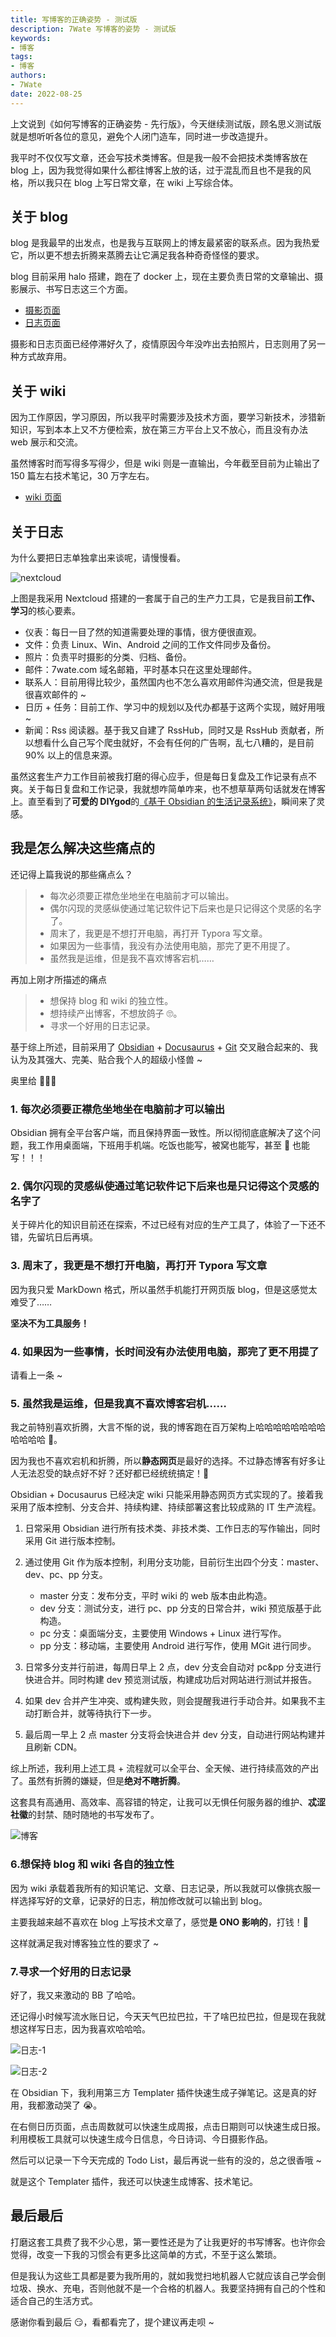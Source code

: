 ```yaml
---
title: 写博客的正确姿势 - 测试版
description: 7Wate 写博客的姿势 - 测试版
keywords:
- 博客
tags: 
- 博客
authors:
- 7Wate
date: 2022-08-25
---
```


上文说到《如何写博客的正确姿势 - 先行版》，今天继续测试版，顾名思义测试版就是想听听各位的意见，避免个人闭门造车，同时进一步改造提升。

我平时不仅仅写文章，还会写技术类博客。但是我一般不会把技术类博客放在 blog 上，因为我觉得如果什么都往博客上放的话，过于混乱而且也不是我的风格，所以我只在 blog 上写日常文章，在 wiki 上写综合体。

## 关于 blog

blog 是我最早的出发点，也是我与互联网上的博友最紧密的联系点。因为我热爱它，所以更不想去折腾来蒸腾去让它满足我各种奇奇怪怪的要求。

blog 目前采用 halo 搭建，跑在了 docker 上，现在主要负责日常的文章输出、摄影展示、书写日志这三个方面。

- [摄影页面](https://blog.7wate.com/photos)
- [日志页面](https://blog.7wate.com/journals)

摄影和日志页面已经停滞好久了，疫情原因今年没咋出去拍照片，日志则用了另一种方式故弃用。

## 关于 wiki

因为工作原因，学习原因，所以我平时需要涉及技术方面，要学习新技术，涉猎新知识，写到本本上又不方便检索，放在第三方平台上又不放心，而且没有办法 web 展示和交流。

虽然博客时而写得多写得少，但是 wiki 则是一直输出，今年截至目前为止输出了 150 篇左右技术笔记，30 万字左右。

- [wiki 页面](https://wiki.7wate.com/)

## 关于日志

为什么要把日志单独拿出来谈呢，请慢慢看。

![nextcloud](https://static.7wate.com/img/2022/08/25/4235ef1565627.png)

上图是我采用 Nextcloud 搭建的一套属于自己的生产力工具，它是我目前**工作、学习**的核心要素。

- 仪表：每日一目了然的知道需要处理的事情，很方便很直观。
- 文件：负责 Linux、Win、Android 之间的工作文件同步及备份。
- 照片：负责平时摄影的分类、归档、备份。
- 邮件：7wate.com 域名邮箱，平时基本只在这里处理邮件。
- 联系人：目前用得比较少，虽然国内也不怎么喜欢用邮件沟通交流，但是我是很喜欢邮件的 ~
- 日历 + 任务：目前工作、学习中的规划以及代办都基于这两个实现，贼好用哦 ~
- 新闻：Rss 阅读器。基于我又自建了 RssHub，同时又是 RssHub 贡献者，所以想看什么自己写个爬虫就好，不会有任何的广告啊，乱七八糟的，是目前 90% 以上的信息来源。

虽然这套生产力工作目前被我打磨的得心应手，但是每日复盘及工作记录有点不爽。关于每日复盘和工作记录，我就想咋简单咋来，也不想草草两句话就发在博客上。直至看到了**可爱的 DIYgod**的[《基于 Obsidian 的生活记录系统》](https://diygod.me/obsidian/)，瞬间来了灵感。

## 我是怎么解决这些痛点的

还记得上篇我说的那些痛点么？

>- 每次必须要正襟危坐地坐在电脑前才可以输出。
>- 偶尔闪现的灵感纵使通过笔记软件记下后来也是只记得这个灵感的名字了。
>- 周末了，我更是不想打开电脑，再打开 Typora 写文章。
>- 如果因为一些事情，我没有办法使用电脑，那完了更不用提了。
>- 虽然我是运维，但是我不喜欢博客宕机……

再加上刚才所描述的痛点

> - 想保持 blog 和 wiki 的独立性。
> - 想持续产出博客，不想放鸽子 🙄。
> - 寻求一个好用的日志记录。

基于综上所述，目前采用了 [Obsidian](https://obsidian.md/) + [Docusaurus](https://docusaurus.io/zh-CN/) + [Git](https://docusaurus.io/zh-CN/) 交叉融合起来的、我认为及其强大、完美、贴合我个人的超级小怪兽 ~

奥里给 🥳🥳🥳

### 1. 每次必须要正襟危坐地坐在电脑前才可以输出

Obsidian 拥有全平台客户端，而且保持界面一致性。所以彻彻底底解决了这个问题，我工作用桌面端，下班用手机端。吃饭也能写，被窝也能写，甚至 💩 也能写！！！

### 2. 偶尔闪现的灵感纵使通过笔记软件记下后来也是只记得这个灵感的名字了

关于碎片化的知识目前还在探索，不过已经有对应的生产工具了，体验了一下还不错，先留坑日后再填。

### 3. 周末了，我更是不想打开电脑，再打开 Typora 写文章

因为我只爱 MarkDown 格式，所以虽然手机能打开网页版 blog，但是这感觉太难受了……

**坚决不为工具服务！**

### 4. 如果因为一些事情，长时间没有办法使用电脑，那完了更不用提了

请看上一条 ~

### 5. 虽然我是运维，但是我真不喜欢博客宕机……

我之前特别喜欢折腾，大言不惭的说，我的博客跑在百万架构上哈哈哈哈哈哈哈哈哈哈哈哈 🤣。

因为我也不喜欢宕机和折腾，所以**静态网页**是最好的选择。不过静态博客有好多让人无法忍受的缺点好不好？还好都已经统统搞定！🥱

Obsidian + Docusaurus 已经决定 wiki 只能采用静态网页方式实现的了。接着我采用了版本控制、分支合并、持续构建、持续部署这套比较成熟的 IT 生产流程。

1. 日常采用 Obsidian 进行所有技术类、非技术类、工作日志的写作输出，同时采用 Git 进行版本控制。
2. 通过使用 Git 作为版本控制，利用分支功能，目前衍生出四个分支：master、dev、pc、pp 分支。
    - master 分支：发布分支，平时 wiki 的 web 版本由此构造。
    - dev 分支：测试分支，进行 pc、pp 分支的日常合并，wiki 预览版基于此构造。
    - pc 分支：桌面端分支，主要使用 Windows + Linux 进行写作。
    - pp 分支：移动端，主要使用 Android 进行写作，使用 MGit 进行同步。

3. 日常多分支并行前进，每周日早上 2 点，dev 分支会自动对 pc&pp 分支进行快进合并。同时构建 dev 预览测试版，构建成功后对网站进行测试并报告。
4. 如果 dev 合并产生冲突、或构建失败，则会提醒我进行手动合并。如果我不主动打断合并，就等待执行下一步。
5. 最后周一早上 2 点 master 分支将会快进合并 dev 分支，自动进行网站构建并且刷新 CDN。

综上所述，我利用上述工具 + 流程就可以全平台、全天候、进行持续高效的产出了。虽然有折腾的嫌疑，但是**绝对不瞎折腾**。

这套具有高通用、高效率、高容错的特定，让我可以无惧任何服务器的维护、**忒涩社徽**的封禁、随时随地的书写发布了。

![博客](https://static.7wate.com/img/2022/08/25/bb6c78b4a7488.png)

### 6.想保持 blog 和 wiki 各自的独立性

因为 wiki 承载着我所有的知识笔记、文章、日志记录，所以我就可以像挑衣服一样选择写好的文章，记录好的日志，稍加修改就可以输出到 blog。

主要我越来越不喜欢在 blog 上写技术文章了，感觉**是 ONO 影响的**，打钱！🤯

这样就满足我对博客独立性的要求了 ~

### 7.寻求一个好用的日志记录

好了，我又来激动的 BB 了哈哈。

还记得小时候写流水账日记，今天天气巴拉巴拉，干了啥巴拉巴拉，但是现在我就想这样写日志，因为我喜欢哈哈哈。

![日志-1](https://static.7wate.com/img/2022/08/25/3bcad7f6fd755.png)

![日志-2](https://static.7wate.com/img/2022/08/25/0515173888537.png)

在 Obsidian 下，我利用第三方 Templater 插件快速生成子弹笔记。这是真的好用，我都激动哭了 😭。

在右侧日历页面，点击周数就可以快速生成周报，点击日期则可以快速生成日报。利用模板工具就可以快速生成今日信息，今日诗词、今日摄影作品。

然后可以记录一下今天完成的 Todo List，最后再说一些有的没的，总之很香哦 ~

就是这个 Templater 插件，我还可以快速生成博客、技术笔记。

## 最后最后

打磨这套工具费了我不少心思，第一要性还是为了让我更好的书写博客。也许你会觉得，改变一下我的习惯会有更多比这简单的方式，不至于这么繁琐。

但是我认为这些工具都是要为我所用的，就如我觉扫地机器人它就应该自己学会倒垃圾、换水、充电，否则他就不是一个合格的机器人。我要坚持拥有自己的个性和适合自己的生活方式。

感谢你看到最后 😏，看都看完了，提个建议再走呗 ~
